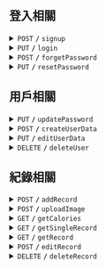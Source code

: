 ## 登入相關

<details>
 <summary><code>POST</code> <code><b>/</b></code> <code>signup</code></summary>

### Parameters

> | name     | type     | data type | description |
> | -------- | -------- | --------- | ----------- |
> | userName | required | string    | 使用者名稱  |
> | email    | required | string    | 信箱        |
> | password | required | string    | 密碼        |

### Responses

> | http code | response   |
> | --------- | ---------- |
> | `200`     | `註冊成功` |

</details>

<details>
 <summary><code>PUT</code> <code><b>/</b></code> <code>login</code></summary>

### Parameters

> | name     | type     | data type | description |
> | -------- | -------- | --------- | ----------- |
> | email    | required | string    | 信箱        |
> | password | required | string    | 密碼        |

### Responses

> | http code | response   |
> | --------- | ---------- |
> | `200`     | `登入成功` |

</details>

<details>
 <summary><code>POST</code> <code><b>/</b></code> <code>forgetPassword</code></summary>

### Parameters

> | name  | type     | data type | description |
> | ----- | -------- | --------- | ----------- |
> | email | required | string    | 信箱        |

### Responses

> | http code | response             |
> | --------- | -------------------- |
> | `200`     | `已寄出重設密碼信件` |

</details>

<details>
 <summary><code>PUT</code> <code><b>/</b></code> <code>resetPassword</code></summary>

### Parameters

> | name        | type     | data type | description |
> | ----------- | -------- | --------- | ----------- |
> | email       | required | string    | 信箱        |
> | newPassword | required | string    | 新密碼      |

### Responses

> | http code | response       |
> | --------- | -------------- |
> | `200`     | `重設密碼成功` |

</details>

## 用戶相關

<details>
 <summary><code>PUT</code> <code><b>/</b></code> <code>updatePassword</code></summary>

### Parameters

> | name        | type     | data type | description |
> | ----------- | -------- | --------- | ----------- |
> | email       | required | string    | 信箱        |
> | oldPassword | required | string    | 舊密碼      |
> | newPassword | required | string    | 新密碼      |

### Responses

> | http code | response       |
> | --------- | -------------- |
> | `200`     | `更新密碼成功` |

</details>

<details>
 <summary><code>POST</code> <code><b>/</b></code> <code>createUserData</code></summary>

### Parameters

> | name              | type     | data type | description     |
> | ----------------- | -------- | --------- | --------------- |
> | userID            | required | string    | 使用者 ID       |
> | birthDate         | required | date      | 出生日期        |
> | height            | required | float     | 身高 (cm)       |
> | weight            | required | float     | 體重 (kg)       |
> | gender            | required | integer   | 性別 (enum)     |
> | exerciseFrequency | required | integer   | 運動頻率 (enum) |

### Responses

> | http code | response             |
> | --------- | -------------------- |
> | `200`     | `成功建立使用者資料` |

</details>

<details>
 <summary><code>PUT</code> <code><b>/</b></code> <code>editUserData</code></summary>

### Parameters

> | name              | type     | data type | description     |
> | ----------------- | -------- | --------- | --------------- |
> | ID                | required | string    | ID              |
> | birthDate         | required | date      | 出生日期        |
> | height            | required | float     | 身高 (cm)       |
> | weight            | required | float     | 體重 (kg)       |
> | gender            | required | integer   | 性別 (enum)     |
> | exerciseFrequency | required | integer   | 運動頻率 (enum) |

### Responses

> | http code | response             |
> | --------- | -------------------- |
> | `200`     | `成功更新使用者資料` |

</details>

<details>
 <summary><code>DELETE</code> <code><b>/</b></code> <code>deleteUser</code></summary>

### Parameters

> | name   | type     | data type | description |
> | ------ | -------- | --------- | ----------- |
> | userID | required | string    | 使用者 ID   |

### Responses

> | http code | response         |
> | --------- | ---------------- |
> | `200`     | `刪除使用者成功` |

</details>

## 紀錄相關

<details>
 <summary><code>POST</code> <code><b>/</b></code> <code>addRecord</code></summary>

### Parameters

> | name        | type     | data type | description                   |
> | ----------- | -------- | --------- | ----------------------------- |
> | userID      | required | string    | 使用者 ID                     |
> | whichMeal   | required | integer   | 用餐類別 (早、午、晚餐、其他) |
> | mealTime    | required | date      | 用餐時間                      |
> | foodContent | required | text      | 食物紀錄內容                  |
> | calories    | required | integer   | 食物卡路里總量                |

### Responses

> | http code | response       |
> | --------- | -------------- |
> | `200`     | `新增紀錄成功` |

</details>

<details>
 <summary><code>POST</code> <code><b>/</b></code> <code>uploadImage</code></summary>

### Parameters

> | name   | type     | data type | description |
> | ------ | -------- | --------- | ----------- |
> | userID | required | string    | 使用者 ID   |
> | image  | required | image:\*  | 圖片        |

### Responses

> | http code | response       |
> | --------- | -------------- |
> | `200`     | `圖片上傳成功` |

</details>

<details>
 <summary><code>GET</code> <code><b>/</b></code> <code>getCalories</code></summary>

### Parameters

> | name      | type     | data type | description |
> | --------- | -------- | --------- | ----------- |
> | userID    | required | string    | 使用者 ID   |
> | startDate | required | date      | 起始日期    |
> | endDate   | required | date      | 結束日期    |

### Responses

> | http code | response                     |
> | --------- | ---------------------------- |
> | `200`     | JSON object (date, calories) |

</details>

<details>
 <summary><code>GET</code> <code><b>/</b></code> <code>getSingleRecord</code></summary>

### Parameters

> | name   | type     | data type | description |
> | ------ | -------- | --------- | ----------- |
> | userID | required | string    | 使用者 ID   |
> | date   | required | date      | 日期        |

### Responses

> | http code | response                                    |
> | --------- | ------------------------------------------- |
> | `200`     | JSON object (recordID, whichMeal, calories) |

</details>

<details>
 <summary><code>GET</code> <code><b>/</b></code> <code>getRecord</code></summary>

### Parameters

> | name     | type     | data type | description |
> | -------- | -------- | --------- | ----------- |
> | recordID | required | string    | 紀錄 ID     |

### Responses

> | http code | response                               |
> | --------- | -------------------------------------- |
> | `200`     | JSON object (whole document of record) |

</details>

<details>
 <summary><code>POST</code> <code><b>/</b></code> <code>editRecord</code></summary>

### Parameters

> | name        | type     | data type | description                   |
> | ----------- | -------- | --------- | ----------------------------- |
> | recordID    | required | string    | 紀錄 ID                       |
> | whichMeal   | required | integer   | 用餐類別 (早、午、晚餐、其他) |
> | mealTime    | required | date      | 用餐時間                      |
> | foodContent | required | text      | 食物紀錄內容                  |
> | calories    | required | integer   | 食物卡路里總量                |

### Responses

> | http code | response       |
> | --------- | -------------- |
> | `200`     | `更新紀錄成功` |

</details>

<details>
 <summary><code>DELETE</code> <code><b>/</b></code> <code>deleteRecord</code></summary>

### Parameters

> | name     | type     | data type | description |
> | -------- | -------- | --------- | ----------- |
> | recordID | required | string    | 紀錄 ID     |

### Responses

> | http code | response       |
> | --------- | -------------- |
> | `200`     | `刪除紀錄成功` |

</details>
